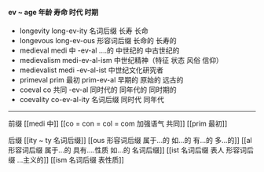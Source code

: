 #### ev ~ age 年龄 寿命 时代 时期

- longevity long-ev-ity 名词后缀 长寿 长命
- longevous long-ev-ous 形容词后缀 长命的 长寿的
- medieval  medi 中 -ev-al ....的 中世纪的 中古世纪的
- medievalism medi-ev-al-ism 中世纪精神（特征 状态 风俗 信仰）
- medievalist medi -ev-al-ist 中世纪文化研究者
- primeval prim 最初 prim-ev-al 早期的 原始的 远古的
- coeval  co 共同 -ev-al 同时代的 同年代的  同时期的
- coevality co-ev-al-ity  名词后缀 同时代 同年代


---
前缀
[[medi 中]]
[[co = con  = col = com  加强语气 共同]]
[[prim 最初]]

后缀
[[ity  ~ ty 名词后缀]]
[[ous 形容词后缀 属于...的 如...的 有...的 多...的]]
[[al 形容词后缀   属于...的  具有....性质  如...的   名词后缀]]
[[ist  名词后缀 表人 形容词后缀 ...主义的]]
[[ism 名词后缀 表性质]]